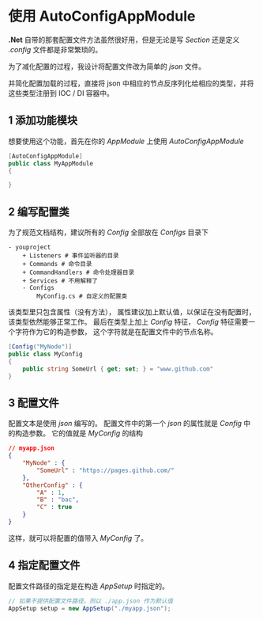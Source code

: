 # 使用 AutoConfigAppModule

**.Net** 自带的那套配置文件方法虽然很好用，但是无论是写 *Section* 还是定义 *.config* 文件都是非常繁琐的。

为了减化配置的过程，我设计将配置文件改为简单的 *json* 文件。

并简化配置加载的过程，直接将 json 中相应的节点反序列化给相应的类型，并将这些类型注册到 IOC / DI 容器中。

## 1 添加功能模块

想要使用这个功能，首先在你的 *AppModule* 上使用 *AutoConfigAppModule*

```csharp
[AutoConfigAppModule]
public class MyAppModule
{

}
```

## 2 编写配置类

为了规范文档结构，建议所有的 *Config* 全部放在 *Configs* 目录下
```shell
- youproject
    + Listeners # 事件监听器的目录
    + Commands # 命令目录 
    + CommandHandlers # 命令处理器目录
    + Services # 不用解释了
    - Configs
        MyConfig.cs # 自定义的配置类
```

该类型里只包含属性（没有方法），
属性建议加上默认值，以保证在没有配置时，该类型依然能够正常工作。
最后在类型上加上 *Config* 特征，
*Config* 特征需要一个字符作为它的构造参数，
这个字符就是在配置文件中的节点名称。

```csharp
[Config("MyNode")]
public class MyConfig
{
    public string SomeUrl { get; set; } = "www.github.com"
}
```

## 3 配置文件
配置文本是使用 *json* 编写的。
配置文件中的第一个 *json* 的属性就是 *Config* 中的构造参数。
它的值就是 *MyConfig* 的结构

```json
// myapp.json
{
    "MyNode" : {
        "SomeUrl" : "https://pages.github.com/"
    },
    "OtherConfig" : {
        "A" : 1,
        "B" : "bac",
        "C" : true
    }
}
```

这样，就可以将配置的值带入 *MyConfig* 了。

## 4 指定配置文件

配置文件路径的指定是在构造 *AppSetup* 时指定的。

```csharp
// 如果不提供配置文件路径，则以 ./app.json 作为默认值
AppSetup setup = new AppSetup("./myapp.json");
```